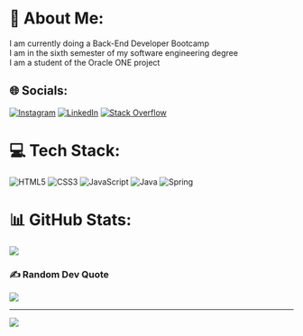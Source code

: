 # 💫 About Me:
I am currently doing a Back-End Developer Bootcamp<br>I am in the sixth semester of my software engineering degree<br>I am a student of the Oracle ONE project


## 🌐 Socials:
[![Instagram](https://img.shields.io/badge/Instagram-%23E4405F.svg?logo=Instagram&logoColor=white)](https://instagram.com/tyler.marss) [![LinkedIn](https://img.shields.io/badge/LinkedIn-%230077B5.svg?logo=linkedin&logoColor=white)](https://linkedin.com/in/omar-piedrahita) [![Stack Overflow](https://img.shields.io/badge/-Stackoverflow-FE7A16?logo=stack-overflow&logoColor=white)](https://stackoverflow.com/users/21002516) 

# 💻 Tech Stack:
![HTML5](https://img.shields.io/badge/html5-%23E34F26.svg?style=plastic&logo=html5&logoColor=white) ![CSS3](https://img.shields.io/badge/css3-%231572B6.svg?style=plastic&logo=css3&logoColor=white) ![JavaScript](https://img.shields.io/badge/javascript-%23323330.svg?style=plastic&logo=javascript&logoColor=%23F7DF1E) ![Java](https://img.shields.io/badge/java-%23ED8B00.svg?style=plastic&logo=java&logoColor=white) ![Spring](https://img.shields.io/badge/spring-%236DB33F.svg?style=plastic&logo=spring&logoColor=white)
# 📊 GitHub Stats:

![](https://github-readme-streak-stats.herokuapp.com/?user=Tylermars666&theme=blueberry&hide_border=false)<br/>

### ✍️ Random Dev Quote
![](https://quotes-github-readme.vercel.app/api?type=horizontal&theme=tokyonight)

---
[![](https://visitcount.itsvg.in/api?id=Tylermars666&icon=0&color=5)](https://visitcount.itsvg.in)

<!-- Proudly created with GPRM ( https://gprm.itsvg.in ) -->
